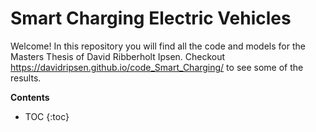 # Smart Charging Electric Vehicles
Welcome!
In this repository you will find all the code and models for the Masters Thesis of David Ribberholt Ipsen.
Checkout https://davidripsen.github.io/code_Smart_Charging/ to see some of the results.


**Contents**
* TOC
{:toc}